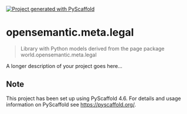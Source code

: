 <!-- These are examples of badges you might want to add to your README:
     please update the URLs accordingly

[![Built Status](https://api.cirrus-ci.com/github/<USER>/opensemantic.meta.legal.svg?branch=main)](https://cirrus-ci.com/github/<USER>/opensemantic.meta.legal)
[![ReadTheDocs](https://readthedocs.org/projects/opensemantic.meta.legal/badge/?version=latest)](https://opensemantic.meta.legal.readthedocs.io/en/stable/)
[![Coveralls](https://img.shields.io/coveralls/github/<USER>/opensemantic.meta.legal/main.svg)](https://coveralls.io/r/<USER>/opensemantic.meta.legal)
[![PyPI-Server](https://img.shields.io/pypi/v/opensemantic.meta.legal.svg)](https://pypi.org/project/opensemantic.meta.legal/)
[![Conda-Forge](https://img.shields.io/conda/vn/conda-forge/opensemantic.meta.legal.svg)](https://anaconda.org/conda-forge/opensemantic.meta.legal)
[![Monthly Downloads](https://pepy.tech/badge/opensemantic.meta.legal/month)](https://pepy.tech/project/opensemantic.meta.legal)
[![Twitter](https://img.shields.io/twitter/url/http/shields.io.svg?style=social&label=Twitter)](https://twitter.com/opensemantic.meta.legal)
-->

[![Project generated with PyScaffold](https://img.shields.io/badge/-PyScaffold-005CA0?logo=pyscaffold)](https://pyscaffold.org/)

# opensemantic.meta.legal

> Library with Python models derived from the page package world.opensemantic.meta.legal

A longer description of your project goes here...


<!-- pyscaffold-notes -->

## Note

This project has been set up using PyScaffold 4.6. For details and usage
information on PyScaffold see https://pyscaffold.org/.
